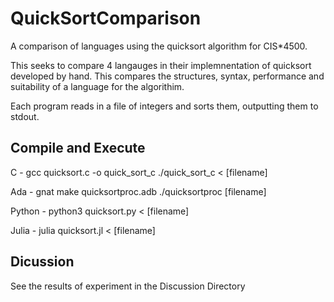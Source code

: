 # QuickSortComparison
A comparison of languages using the quicksort algorithm for CIS\*4500.

This seeks to compare 4 langauges in their implemnentation of quicksort developed by hand. 
This compares the structures, syntax, performance and suitability of a language for the algorithim.

Each program reads in a file of integers and sorts them, outputting them to stdout. 

## Compile and Execute

C - gcc quicksort.c -o quick_sort_c
./quick_sort_c < [filename]

Ada - gnat make quicksortproc.adb
./quicksortproc [filename]

Python - python3 quicksort.py < [filename]

Julia - julia quicksort.jl < [filename]


## Dicussion

See the results of experiment in the Discussion Directory